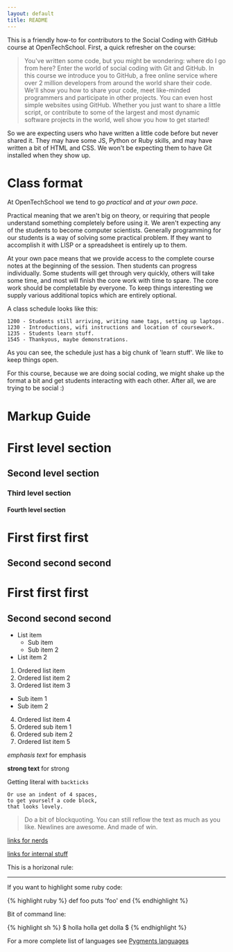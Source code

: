 ```yaml
---
layout: default
title: README 
---
```


This is a friendly how-to for contributors to the Social Coding with GitHub
course at OpenTechSchool. First, a quick refresher on the course:

> You've written some code, but you might be wondering: where do I go from here? Enter the world of social coding with Git and GitHub. In this course we introduce you to GitHub, a free online service where over 2 million developers from around the world share their code. We'll show you how to share your code, meet like-minded programmers and participate in other projects. You can even host simple websites using GitHub. Whether you just want to share a little script, or contribute to some of the largest and most dynamic software projects in the world, well show you how to get started!

So we are expecting users who have written a little code before but never shared
it. They may have some JS, Python or Ruby skills, and may have written a bit of
HTML and CSS. We won't be expecting them to have Git installed when they show
up.

# Class format

At OpenTechSchool we tend to go *practical* and *at your own pace*.

Practical meaning that we aren't big on theory, or requiring that people
understand something completely before using it. We aren't expecting any of the
students to become computer scientists. Generally programming for our students
is a way of solving some practical problem. If they want to accomplish it with
LISP or a spreadsheet is entirely up to them.

At your own pace means that we provide access to the complete course notes at
the beginning of the session. Then students can progress individually. Some
students will get through very quickly, others will take some time, and most
will finish the core work with time to spare. The core work should be
completable by everyone. To keep things interesting we supply various
additional topics which are entirely optional.

A class schedule looks like this:

    1200 - Students still arriving, writing name tags, setting up laptops.
    1230 - Introductions, wifi instructions and location of coursework.
    1235 - Students learn stuff.
    1545 - Thankyous, maybe demonstrations.

As you can see, the schedule just has a big chunk of 'learn stuff'. We like to
keep things open.

For this course, because we are doing social coding, we might shake up the
format a bit and get students interacting with each other. After all, we are
trying to be social :)

# Markup Guide

# First level section
## Second level section
### Third level section
#### Fourth level section

# First first first
## Second second second
# First first first
## Second second second

* List item
  * Sub item
  * Sub item 2
* List item 2

1. Ordered list item
2. Ordered list item 2
3. Ordered list item 3
  * Sub item 1
  * Sub item 2
4. Ordered list item 4
  1. Ordered sub item 1
  2. Ordered sub item 2
5. Ordered list item 5


*emphasis text* for emphasis

**strong text** for strong

Getting literal with `backticks`

    Or use an indent of 4 spaces,
    to get yourself a code block,
    that looks lovely.

> Do a bit of blockquoting. You can still reflow the text as much as you like.
Newlines are awesome.
And made of win.

[links for nerds](http://slashdot.org)

[links for internal stuff](section8.html)

This is a horizonal rule:

******

If you want to highlight some ruby code:

{% highlight ruby %}
def foo
  puts 'foo'
end
{% endhighlight %}

Bit of command line:

{% highlight sh %}
$ holla holla
get dolla
$ 
{% endhighlight %}

For a more complete list of languages see [Pygments languages](http://pygments.org/docs/lexers/)

